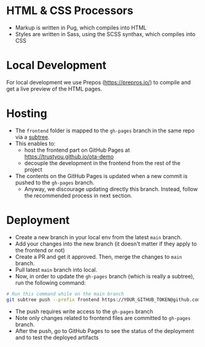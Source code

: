 # HTML & CSS Processors
* Markup is written in Pug, which compiles into HTML
* Styles are written in Sass, using the SCSS synthax, which compiles into CSS

# Local Development
For local development we use Prepos (https://prepros.io/) to compile and get a live preview of the HTML pages.

# Hosting
* The `frontend` folder is mapped to the `gh-pages` branch in the same repo via a [subtree](https://www.atlassian.com/git/tutorials/git-subtree).
* This enables to:
  * host the frontend part on GitHub Pages at https://trustyou.github.io/ota-demo
  * decouple the development in the frontend from the rest of the project
* The contents on the GitHub Pages is updated when a new commit is pushed to the `gh-pages` branch.
  * Anyway, we discourage updating directly this branch. Instead, follow the recommended process in next section. 

# Deployment
* Create a new branch in your local env from the latest `main` branch.
* Add your changes into the new branch (it doesn't matter if they apply to the frontend or not)
* Create a PR and get it approved. Then, merge the changes to `main` branch.
* Pull latest `main` branch into local.
* Now, in order to update the `gh-pages` branch (which is really a subtree), run the following command:
```bash
# Run this command while on the main branch
git subtree push --prefix frontend https://YOUR_GITHUB_TOKEN@github.com/trustyou/ota-demo.git gh-pages
```
  * The push requires write access to the `gh-pages` branch
  * Note only changes related to frontend files are committed to `gh-pages` branch.
* After the push, go to GitHub Pages to see the status of the deployment and to test the deployed artifacts